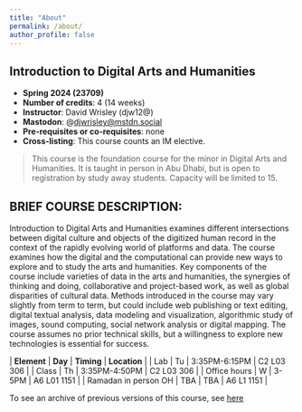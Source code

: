 ```yaml
---
title: "About"
permalink: /about/
author_profile: false
---
```


## Introduction to Digital Arts and Humanities

- **Spring 2024 (23709)**
- **Number of credits**: 4 (14 weeks)
- **Instructor**: David Wrisley (djw12@)
- **Mastodon**: @djwrisley@mstdn.social
- **Pre-requisites or co-requisites**: none
- **Cross-listing**: This course counts an IM elective.

> This course is the foundation course for the minor in Digital Arts and Humanities. It is taught in person in Abu Dhabi, but is open to registration by study away students. Capacity will be limited to 15. 


## BRIEF COURSE DESCRIPTION:

Introduction to Digital Arts and Humanities examines different intersections between digital culture and objects of the digitized human record in the context of the rapidly evolving world of platforms and data. The course examines how the digital and the computational can provide new ways to explore and to study the arts and humanities. Key components of the course include varieties of data in the arts and humanities, the synergies of thinking and doing, collaborative and project-based work, as well as global disparities of cultural data. Methods introduced in the course may vary slightly from term to term, but could include web publishing or text editing, digital textual analysis, data modeling and visualization, algorithmic study of images, sound computing, social network analysis or digital mapping. The course assumes no prior technical skills, but a willingness to explore new technologies is essential for success.


| **Element** | **Day** | **Timing** | **Location** | 
| Lab | Tu | 3:35PM-6:15PM | C2 L03 306 | 
| Class | Th | 3:35PM-4:50PM | C2 L03 306 | 
| Office hours | W | 3-5PM | A6 L01 1151 |
| Ramadan in person OH | TBA | TBA | A6 L1 1151 |


To see an archive of previous versions of this course, see <a href="https://daahnyuad.github.io/archive/" target="_blank">here</a>
